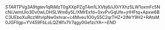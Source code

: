 $START$PVg3A9tgtev1qRiMzT0gXXpPZgT4m1LXVbj6/iJ0iYXhz5LW1oxmFc5NcN/JwmUlo3Dv0wLOHSLWm6y5L/XMrExfd+0xvPvGqUfe+jrIHFtq+Apxw6BC3UEboXuRczWtvlpNw0xhrar+c4Mveu1O0yS5C2qrTHZ+2INrY9H2+RAtsM0JGFIlgp+YV459FbLoLQZl6fx7lr7qgy0Ge1zcYA==$END$